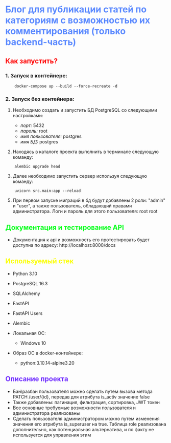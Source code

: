 # <span style="color: #5c8aff">Блог для публикации статей по категориям с возможностью их комментирования (только backend-часть)</span>

## <span style="color: #f00">Как запустить?</span>
### 1. Запуск в контейнере:
```
    docker-compose up --build --force-recreate -d
```


### 2. Запуск без контейнера:
1) Необходимо создать и запустить БД PostgreSQL со следующими настройками:
   - *порт:* 5432
   - *пароль:* root
   - *имя пользователя:* postgres
   - *имя БД:* postgres

2) Находясь в каталоге проекта выполнить в терминале следующую команду:
```
    alembic upgrade head
```

3) Далее необходимо запустить сервер используя следующую команду:
```
    uvicorn src.main:app --reload
```

5) При первом запуске миграций в бд будут добавлены 2 роли: "admin" и "user", а также пользователь, обладающий правами администратора.
Логи и пароль для этого пользователя: root root


## <span style="color: #00ff1a">Документация и тестирование API</span>

- Документация к api и возможность его протестировать будет доступна по адресу: http://localhost:8000/docs


## <span style="color: #fbff00">Используемый стек</span>
- Python 3.10
- PostgreSQL 16.3
- SQLAlchemy
- FastAPI
- FastAPI Users
- Alembic
- Локальная ОС:
  + Windows 10

- Образ ОС в docker-контейнере:
  + python:3.10.14-alpine3.20


## <span style="color: #7230ff">Описание проекта</span>

- Бан\разбан пользователя можно сделать путем вызова метода PATCH /user/{id}, передав для атрибута is_activ значение false
- Также добавлены: пагинация, фильтрация, сортировка, JWT токен
- Все основные требуемые возможности пользователя и администратора реализованы
- Сделать пользователя администратором можно путем изменения значения его атрибута is_superuser на true. Таблица role реализована
дополнительно, как потенциальная альтернатива, и по факту не используется для управления этим
